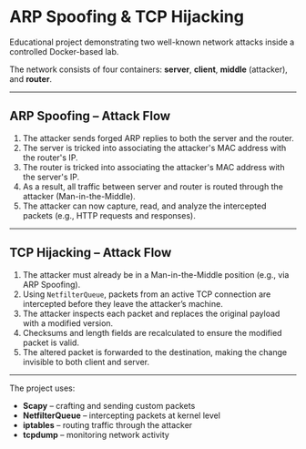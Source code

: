 # ARP Spoofing & TCP Hijacking

Educational project demonstrating two well-known network attacks inside a controlled Docker-based lab.  

The network consists of four containers: **server**, **client**, **middle** (attacker), and **router**.

---

## ARP Spoofing – Attack Flow
1. The attacker sends forged ARP replies to both the server and the router.  
2. The server is tricked into associating the attacker's MAC address with the router's IP.  
3. The router is tricked into associating the attacker's MAC address with the server's IP.  
4. As a result, all traffic between server and router is routed through the attacker (Man-in-the-Middle).  
5. The attacker can now capture, read, and analyze the intercepted packets (e.g., HTTP requests and responses).

---

## TCP Hijacking – Attack Flow
1. The attacker must already be in a Man-in-the-Middle position (e.g., via ARP Spoofing).  
2. Using `NetfilterQueue`, packets from an active TCP connection are intercepted before they leave the attacker’s machine.  
3. The attacker inspects each packet and replaces the original payload with a modified version.  
4. Checksums and length fields are recalculated to ensure the modified packet is valid.  
5. The altered packet is forwarded to the destination, making the change invisible to both client and server.

---

The project uses:
- **Scapy** – crafting and sending custom packets  
- **NetfilterQueue** – intercepting packets at kernel level  
- **iptables** – routing traffic through the attacker  
- **tcpdump** – monitoring network activity  

